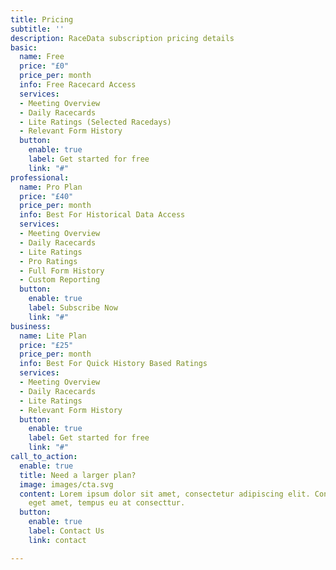 ```yaml
---
title: Pricing
subtitle: ''
description: RaceData subscription pricing details
basic:
  name: Free
  price: "£0"
  price_per: month
  info: Free Racecard Access
  services:
  - Meeting Overview
  - Daily Racecards
  - Lite Ratings (Selected Racedays)
  - Relevant Form History
  button:
    enable: true
    label: Get started for free
    link: "#"
professional:
  name: Pro Plan
  price: "£40"
  price_per: month
  info: Best For Historical Data Access
  services:
  - Meeting Overview
  - Daily Racecards
  - Lite Ratings
  - Pro Ratings
  - Full Form History
  - Custom Reporting
  button:
    enable: true
    label: Subscribe Now
    link: "#"
business:
  name: Lite Plan
  price: "£25"
  price_per: month
  info: Best For Quick History Based Ratings
  services:
  - Meeting Overview
  - Daily Racecards
  - Lite Ratings
  - Relevant Form History
  button:
    enable: true
    label: Get started for free
    link: "#"
call_to_action:
  enable: true
  title: Need a larger plan?
  image: images/cta.svg
  content: Lorem ipsum dolor sit amet, consectetur adipiscing elit. Consequat tristique
    eget amet, tempus eu at consecttur.
  button:
    enable: true
    label: Contact Us
    link: contact

---
```

